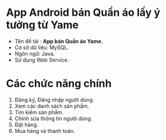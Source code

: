 # App Android bán Quần áo lấy ý tưởng từ Yame
  - Tên đề tài : **App bán Quần áo Yame.**
  - Cơ sở dữ liệu: MySQL.
  - Ngôn ngữ: Java.
  - Sử dụng Web Service.
    
# Các chức năng chính
1. Đăng ký, Đăng nhập người dùng.
2. Xem các danh sách sản phẩm.
3. Tìm kiếm sản phẩm.
4. Chỉnh sửa thông tin người dùng.
5. Đặt hàng.
6. Mua hàng và thanh toán.
